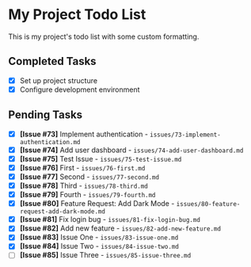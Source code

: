 # My Project Todo List

This is my project's todo list with some custom formatting.

## Completed Tasks
- [x] Set up project structure
- [x] Configure development environment

## Pending Tasks
- [x] **[Issue #73]** Implement authentication - `issues/73-implement-authentication.md`
- [x] **[Issue #74]** Add user dashboard - `issues/74-add-user-dashboard.md`
- [x] **[Issue #75]** Test Issue - `issues/75-test-issue.md`
- [x] **[Issue #76]** First - `issues/76-first.md`
- [x] **[Issue #77]** Second - `issues/77-second.md`
- [x] **[Issue #78]** Third - `issues/78-third.md`
- [x] **[Issue #79]** Fourth - `issues/79-fourth.md`
- [x] **[Issue #80]** Feature Request: Add Dark Mode - `issues/80-feature-request-add-dark-mode.md`
- [x] **[Issue #81]** Fix login bug - `issues/81-fix-login-bug.md`
- [x] **[Issue #82]** Add new feature - `issues/82-add-new-feature.md`
- [x] **[Issue #83]** Issue One - `issues/83-issue-one.md`
- [x] **[Issue #84]** Issue Two - `issues/84-issue-two.md`
- [ ] **[Issue #85]** Issue Three - `issues/85-issue-three.md`
